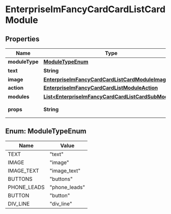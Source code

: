 # EnterpriseImFancyCardCardListCardModule

## Properties
Name | Type | Description | Notes
------------ | ------------- | ------------- | -------------
**moduleType** | [**ModuleTypeEnum**](#ModuleTypeEnum) |  | 
**text** | **String** | 文本 |  [optional]
**image** | [**EnterpriseImFancyCardCardListCardModuleImage**](EnterpriseImFancyCardCardListCardModuleImage.md) |  |  [optional]
**action** | [**EnterpriseImFancyCardCardListModuleAction**](EnterpriseImFancyCardCardListModuleAction.md) |  |  [optional]
**modules** | [**List&lt;EnterpriseImFancyCardCardListCardSubModule&gt;**](EnterpriseImFancyCardCardListCardSubModule.md) | 子模块 |  [optional]
**props** | **String** | 卡片属性 json string |  [optional]

<a name="ModuleTypeEnum"></a>
## Enum: ModuleTypeEnum
Name | Value
---- | -----
TEXT | &quot;text&quot;
IMAGE | &quot;image&quot;
IMAGE_TEXT | &quot;image_text&quot;
BUTTONS | &quot;buttons&quot;
PHONE_LEADS | &quot;phone_leads&quot;
BUTTON | &quot;button&quot;
DIV_LINE | &quot;div_line&quot;
